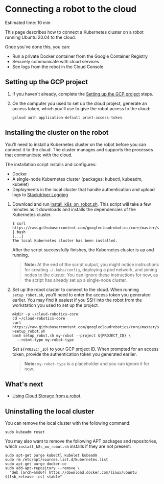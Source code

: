 # Connecting a robot to the cloud

Estimated time: 10 min

This page describes how to connect a Kubernetes cluster on a robot running Ubuntu 20.04 to the cloud.

Once you've done this, you can:

* Run a private Docker container from the Google Container Registry
* Securely communicate with cloud services
* See logs from the robot in the Cloud Console

## Setting up the GCP project

1. If you haven't already, complete the [Setting up the GCP project](../quickstart.md) steps.

1. On the computer you used to set up the cloud project, generate an access token, which you'll use to give the robot access to the cloud:

    ```shell
    gcloud auth application-default print-access-token
    ```

## Installing the cluster on the robot

You'll need to install a Kubernetes cluster on the robot before you can connect it to the cloud. The cluster manages and supports the processes that communicate with the cloud.

The installation script installs and configures:

* Docker
* A single-node Kubernetes cluster (packages: kubectl, kubeadm, kubelet)
* Deployments in the local cluster that handle authentication and upload logs to [Stackdriver Logging](https://cloud.google.com/logging/)

<!-- this comment is required to separate the lists -->

1. Download and run [install\_k8s\_on\_robot.sh](https://raw.githubusercontent.com/googlecloudrobotics/core/master/src/bootstrap/robot/install_k8s_on_robot.sh). This script will take a few minutes as it downloads and installs the dependencies of the Kubernetes cluster.

    ```console
    $ curl https://raw.githubusercontent.com/googlecloudrobotics/core/master/src/bootstrap/robot/install_k8s_on_robot.sh | bash
    [...]
    The local Kubernetes cluster has been installed.
    ```

    After the script successfully finishes, the Kubernetes cluster is up and running.

    > **Note:**  At the end of the script output, you might notice instructions for creating `~/.kube/config`, deploying a pod network, and joining nodes to the cluster. You can ignore these instructions for now, as the script has already set up a single-node cluster.

1. Set up the robot cluster to connect to the cloud. When running `setup_robot.sh`, you'll need to enter the access token you generated earlier. You may find it easiest if you SSH into the robot from the workstation you used to set up the project.

    ```shell
    mkdir -p ~/cloud-robotics-core
    cd ~/cloud-robotics-core
    curl https://raw.githubusercontent.com/googlecloudrobotics/core/master/src/bootstrap/robot/setup_robot.sh >setup_robot.sh
    bash setup_robot.sh my-robot --project ${PROJECT_ID} \
      --robot-type my-robot-type
    ```

    Set `${PROJECT_ID}` to your GCP project ID. When prompted for an access token, provide the authentication token you generated earlier.

    > **Note:** `my-robot-type` is a placeholder and you can ignore it for now.

## What's next

* [Using Cloud Storage from a robot](using-cloud-storage.md).

## Uninstalling the local cluster

You can remove the local cluster with the following command:

```shell
sudo kubeadm reset
```

You may also want to remove the following APT packages and repositories, which `install_k8s_on_robot.sh` installs if they are not present:

```shell
sudo apt-get purge kubectl kubelet kubeadm
sudo rm /etc/apt/sources.list.d/kubernetes.list
sudo apt-get purge docker-ce
sudo add-apt-repository --remove \
  "deb [arch=amd64] https://download.docker.com/linux/ubuntu $(lsb_release -cs) stable"
```
